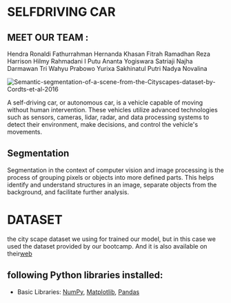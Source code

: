 # SELFDRIVING CAR
## MEET OUR TEAM :

Hendra Ronaldi
Fathurrahman Hernanda Khasan
Fitrah Ramadhan Reza
Harrison
Hilmy Rahmadani
I Putu Ananta Yogiswara
Satriaji Najha Darmawan
Tri Wahyu Prabowo
Yurixa Sakhinatul Putri
Nadya Novalina

![Semantic-segmentation-of-a-scene-from-the-Cityscapes-dataset-by-Cordts-et-al-2016](https://github.com/Fitrah-just/Cityscape-Segmentation/assets/84637046/3e8dc930-86f9-4d93-960f-1cff47c1514c)

A self-driving car, or autonomous car, is a vehicle capable of moving without human intervention. These vehicles utilize advanced technologies such as sensors, cameras, lidar, radar, and data processing systems to detect their environment, make decisions, and control the vehicle's movements.

## Segmentation
Segmentation in the context of computer vision and image processing is the process of grouping pixels or objects into more defined parts. This helps identify and understand structures in an image, separate objects from the background, and facilitate further analysis.

# DATASET
the city scape dataset we using for trained our model, but in this case we used the dataset provided by our bootcamp. And it is also available on their[web]([https://keras.io/](https://www.cityscapes-dataset.com/)https://www.cityscapes-dataset.com/)

## following Python libraries installed:

* Basic Libraries: [NumPy](http://www.numpy.org/), [Matplotlib](http://matplotlib.org/), [Pandas](https://pandas.pydata.org/)
